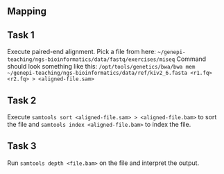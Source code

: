 ## Mapping


## Task 1
Execute paired-end alignment. Pick a file from here: `~/genepi-teaching/ngs-bioinformatics/data/fastq/exercises/miseq`
Command should look something like this:
`/opt/tools/genetics/bwa/bwa mem ~/genepi-teaching/ngs-bioinformatics/data/ref/kiv2_6.fasta <r1.fq> <r2.fq> > <aligned-file.sam>`

## Task 2 
Execute `samtools sort <aligned-file.sam> > <aligned-file.bam>` to sort the file
 and `samtools index <aligned-file.bam>` to index the file.
 
## Task 3 
Run `samtools depth <file.bam>` on the file and interpret the output. 

